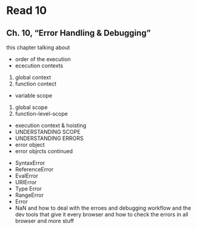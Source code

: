 # Read 10 
 ## Ch. 10, “Error Handling & Debugging”
 this chapter talking about 
 + order of the execution 
 + ececution contexts
 1. global context 
 2. function contect 
 - variable scope 
 1. global scope 
 2. function-level-scope 
 + execution context & hoisting
 +  UNDERSTANDING SCOPE
 +  UNDERSTANDING ERRORS
 + error object 
 + error objrcts continued 
 - SyntaxError
 - ReferenceError
 - EvalError
 - URIError
 - Type Error
 - RangeError
 - Error
 - NaN 
 and how to deal with the erroes and debugging workflow 
 and the dev tools that give it every browser and how to check the errors in all browser and more stuff 